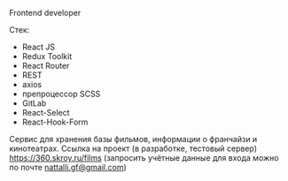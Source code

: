 Frontend developer

Стек:
- React JS
- Redux Toolkit
- React Router
- REST
- axios
- препроцессор SCSS
- GitLab
- React-Select
- React-Hook-Form

Сервис для хранения базы фильмов, информации о франчайзи и кинотеатрах.
Ссылка на проект (в разработке, тестовый сервер) https://360.skroy.ru/films (запросить учётные данные для входа можно по почте nattalli.gf@gmail.com)